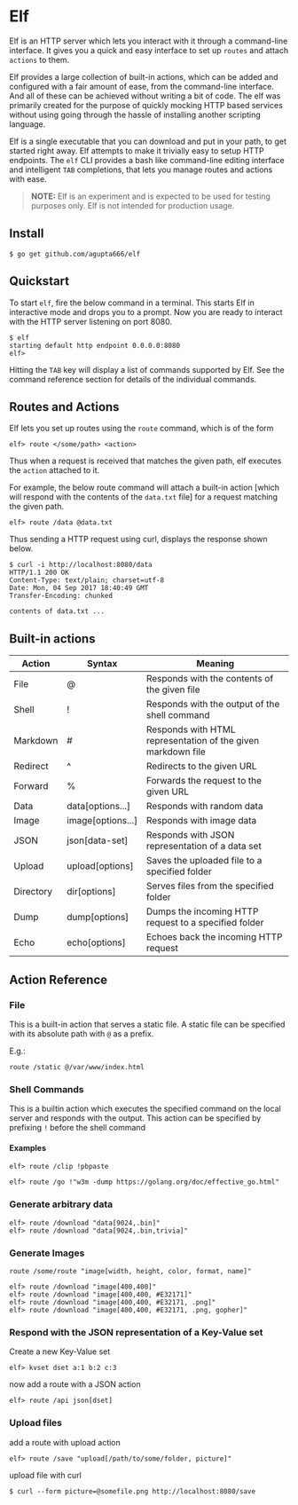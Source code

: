 # Elf

Elf is an HTTP server which lets you interact with it through a command-line interface. It gives you a quick and easy interface to set up `routes` and attach `actions` to them.

Elf provides a large collection of built-in actions, which can be added and configured with a fair amount of ease, from the command-line interface. And all of these can be achieved without writing a bit of code. The elf was primarily created for the purpose of quickly mocking HTTP based services without using going through the hassle of installing another scripting language.

Elf is a single executable that you can download and put in your path, to get started right away. Elf attempts to make it trivially easy to setup HTTP endpoints. The `elf` CLI provides a bash like command-line editing interface and intelligent `TAB` completions, that lets you manage routes and actions with ease.

> **NOTE:** Elf is an experiment and is expected to be used for testing purposes only. Elf is not intended for production usage.

## Install

```
$ go get github.com/agupta666/elf
```

## Quickstart

To start `elf`, fire the below command in a terminal. This starts Elf in interactive mode and drops
you to a prompt. Now you are ready to interact with the HTTP server listening on port 8080.

```
$ elf
starting default http endpoint 0.0.0.0:8080
elf>  

```
Hitting the `TAB` key will display a list of commands supported by Elf. See the command reference section for
details of the individual commands.

## Routes and Actions

Elf lets you set up routes using the `route` command, which is of the form

```
elf> route </some/path> <action>
```
Thus when a request is received that matches the given path, elf executes the `action` attached to it.

For example, the below route command will attach a built-in action [which will respond with the contents of the `data.txt` file] for a request matching the given path.

```
elf> route /data @data.txt
```
Thus sending a HTTP request using curl, displays the response shown below.

```
$ curl -i http://localhost:8080/data
HTTP/1.1 200 OK
Content-Type: text/plain; charset=utf-8
Date: Mon, 04 Sep 2017 18:40:49 GMT
Transfer-Encoding: chunked

contents of data.txt ...
```

## Built-in actions
| Action     | Syntax                                   | Meaning                                                               |
|------------|------------------------------------------|-----------------------------------------------------------------------|
|  File      |  @<file-path>                            | Responds with the contents of the given file                          |
|  Shell     |  !<shell-command>                        | Responds with the output of the shell command                         |
|  Markdown  |  #<path-to-markdown-file>                | Responds with HTML representation of the given markdown file          |
|  Redirect  |  ^<some-url>                             | Redirects to the given URL                                            |
|  Forward   |  %<some-url>                             | Forwards the request to the given URL                                 |
|  Data      |  data[options...]                        | Responds with random data                                             |
|  Image     |  image[options...]                       | Responds with image data                                              |
|  JSON      |  json[data-set]                          | Responds with JSON representation of a data set                       |
|  Upload    |  upload[options]                         | Saves the uploaded file to a specified folder                         |
|  Directory |  dir[options]                            | Serves files from the specified folder                                |
|  Dump      |  dump[options]                           | Dumps the incoming HTTP request to a specified folder                 |
|  Echo      |  echo[options]                           | Echoes back the incoming HTTP request                                 |


## Action Reference

### File
This is a built-in action that serves a static file. A static file can be specified with its absolute path with `@` as a prefix.

E.g.:

```
route /static @/var/www/index.html
```

### Shell Commands
This is a builtin action which executes the specified command on the local server and responds with the output. This action can
be specified by prefixing `!` before the shell command

#### Examples


```
elf> route /clip !pbpaste
```

```
elf> route /go !"w3m -dump https://golang.org/doc/effective_go.html"
```

### Generate arbitrary data
```
elf> route /download "data[9024,.bin]"
elf> route /download "data[9024,.bin,trivia]"
```

### Generate Images

`route /some/route "image[width, height, color, format, name]"`

```
elf> route /download "image[400,400]"
elf> route /download "image[400,400, #E32171]"
elf> route /download "image[400,400, #E32171, .png]"
elf> route /download "image[400,400, #E32171, .png, gopher]"
```

### Respond with the JSON representation of a Key-Value set

Create a new Key-Value set

```
elf> kvset dset a:1 b:2 c:3
```

now add a route with a JSON action

```
elf> route /api json[dset]
```


### Upload files
add a route with upload action

```
elf> route /save "upload[/path/to/some/folder, picture]"
```

upload file with curl

```
$ curl --form picture=@somefile.png http://localhost:8080/save
```
